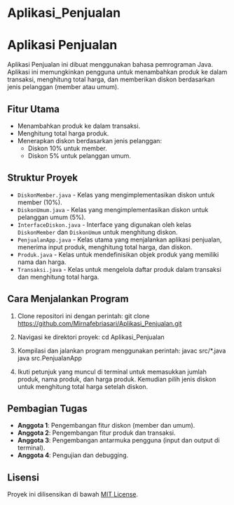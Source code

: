 # Aplikasi_Penjualan
# Aplikasi Penjualan

Aplikasi Penjualan ini dibuat menggunakan bahasa pemrograman Java. Aplikasi ini memungkinkan pengguna untuk menambahkan produk ke dalam transaksi, menghitung total harga, dan memberikan diskon berdasarkan jenis pelanggan (member atau umum).

## Fitur Utama

- Menambahkan produk ke dalam transaksi.
- Menghitung total harga produk.
- Menerapkan diskon berdasarkan jenis pelanggan:
  - Diskon 10% untuk member.
  - Diskon 5% untuk pelanggan umum.
  
## Struktur Proyek

- `DiskonMember.java` - Kelas yang mengimplementasikan diskon untuk member (10%).
- `DiskonUmum.java` - Kelas yang mengimplementasikan diskon untuk pelanggan umum (5%).
- `InterfaceDiskon.java` - Interface yang digunakan oleh kelas `DiskonMember` dan `DiskonUmum` untuk menghitung diskon.
- `PenjualanApp.java` - Kelas utama yang menjalankan aplikasi penjualan, menerima input produk, menghitung total harga, dan diskon.
- `Produk.java` - Kelas untuk mendefinisikan objek produk yang memiliki nama dan harga.
- `Transaksi.java` - Kelas untuk mengelola daftar produk dalam transaksi dan menghitung total harga.

## Cara Menjalankan Program

1. Clone repositori ini dengan perintah:
git clone https://github.com/Mirnafebriasari/Aplikasi_Penjualan.git

2. Navigasi ke direktori proyek:
cd Aplikasi_Penjualan

3. Kompilasi dan jalankan program menggunakan perintah:
javac src/*.java java src.PenjualanApp


4. Ikuti petunjuk yang muncul di terminal untuk memasukkan jumlah produk, nama produk, dan harga produk. Kemudian pilih jenis diskon untuk menghitung total harga setelah diskon.

## Pembagian Tugas

- **Anggota 1**: Pengembangan fitur diskon (member dan umum).
- **Anggota 2**: Pengembangan fitur produk dan transaksi.
- **Anggota 3**: Pengembangan antarmuka pengguna (input dan output di terminal).
- **Anggota 4**: Pengujian dan debugging.

## Lisensi

Proyek ini dilisensikan di bawah [MIT License](LICENSE).
